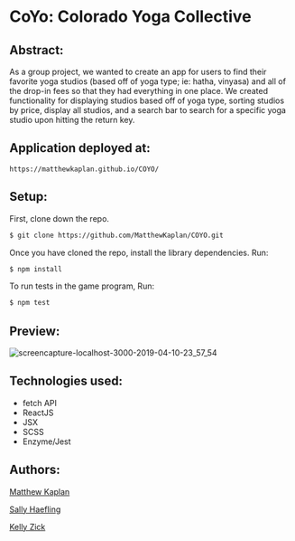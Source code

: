 # CoYo: Colorado Yoga Collective

## Abstract:

As a group project, we wanted to create an app for users to find their favorite yoga studios (based off of yoga type; ie: hatha, vinyasa) and all of the drop-in fees so that they had everything in one place. We created functionality for displaying studios based off of yoga type, sorting studios by price, display all studios, and a search bar to search for a specific yoga studio upon hitting the return key. 

## Application deployed at:

`https://matthewkaplan.github.io/COYO/`


## Setup:

First, clone down the repo.

```bash
$ git clone https://github.com/MatthewKaplan/COYO.git
```

Once you have cloned the repo, install the library dependencies. Run:

```bash
$ npm install
```
To run tests in the game program, Run:
```bash
$ npm test
```

## Preview:

![screencapture-localhost-3000-2019-04-10-23_57_54](https://user-images.githubusercontent.com/40863560/55934082-bf376980-5bec-11e9-8c54-fc62890e1509.jpg)

## Technologies used:

* fetch API 
* ReactJS 
* JSX 
* SCSS
* Enzyme/Jest

## Authors:

[Matthew Kaplan](https://github.com/MatthewKaplan)

[Sally Haefling](https://github.com/SallyHaefling)

[Kelly Zick](https://github.com/misskelly)

